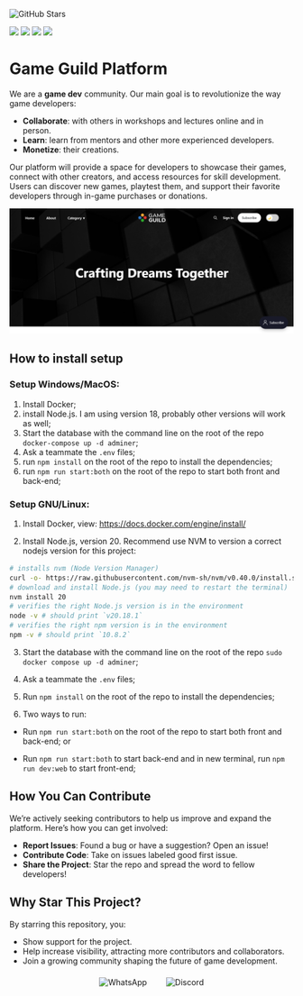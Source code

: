![GitHub Stars](https://img.shields.io/github/stars/username/repo?style=social)
<div style="display: inline_block">
  <!-- ![Build Status](https://img.shields.io/github/actions/workflow/status/username/repo/ci.yml?branch=main)
  ![Version](https://img.shields.io/github/package-json/v/username/repo)
  ![Repo Size](https://img.shields.io/github/repo-size/username/repo)
  ![GitHub Issues](https://img.shields.io/github/issues/username/repo)
  ![Last Commit](https://img.shields.io/github/last-commit/username/repo)
  ![Contributors](https://img.shields.io/github/contributors/username/repo)
  ![License](https://img.shields.io/github/license/username/repo)
  ![Languages](https://img.shields.io/github/languages/top/username/repo) -->
  <a href=""><img height= "35" src= "https://img.shields.io/badge/Next%20years-green?style=plastic&logo=next"></a>
  <a href="https://nextjs.org/docs"><img height= "35" src= "https://img.shields.io/badge/Next%20years-green?style=plastic&logo=next"></a>
  <a href="https://docs.nestjs.com/"><img height= "35" src= "https://img.shields.io/badge/Nest%20years-green?style=plastic&logo=nestjs"></a>
  <a href="https://www.postgresql.org/"><img height= "35" src= "https://img.shields.io/badge/PostgreSQL%20years-green?style=plastic&logo=postgresql"></a>
</div>

# Game Guild Platform

We are a **game dev** community.
Our main goal is to revolutionize the way game developers:
- **Collaborate**: with others in workshops and lectures online and in person.
- **Learn**: learn from mentors and other more experienced developers.
- **Monetize**: their creations.

Our platform will provide a space for developers to showcase their games, connect with other creators, and access resources for skill development. Users can discover new games, playtest them, and support their favorite developers through in-game purchases or donations.

![screenshot](documentation/Page1.png)

## How to install setup

### Setup Windows/MacOS:

1. Install Docker;
2. install Node.js. I am using version 18, probably other versions will work as well;
3. Start the database with the command line on the root of the repo `docker-compose up -d adminer`;
4. Ask a teammate the `.env` files;
5. run `npm install` on the root of the repo to install the dependencies;
6. run `npm run start:both` on the root of the repo to start both front and back-end;

### Setup GNU/Linux:

1. Install Docker, view: https://docs.docker.com/engine/install/

2. Install Node.js, version 20. Recommend use NVM to version a correct nodejs version for this project:

```bash
# installs nvm (Node Version Manager)
curl -o- https://raw.githubusercontent.com/nvm-sh/nvm/v0.40.0/install.sh | bash
# download and install Node.js (you may need to restart the terminal)
nvm install 20
# verifies the right Node.js version is in the environment
node -v # should print `v20.18.1`
# verifies the right npm version is in the environment
npm -v # should print `10.8.2`
```

3. Start the database with the command line on the root of the repo `sudo docker compose up -d adminer`;
4. Ask a teammate the `.env` files;
5. Run `npm install` on the root of the repo to install the dependencies;

6. Two ways to run:

- Run `npm run start:both` on the root of the repo to start both front and back-end; or

- Run `npm run start:both` to start back-end and in new terminal, run `npm run dev:web` to start front-end;

## How You Can Contribute
We’re actively seeking contributors to help us improve and expand the platform. Here’s how you can get involved:
- **Report Issues**: Found a bug or have a suggestion? Open an issue!
- **Contribute Code**: Take on issues labeled good first issue.
- **Share the Project**: Star the repo and spread the word to fellow developers!

## Why Star This Project?
By starring this repository, you:
- Show support for the project.
- Help increase visibility, attracting more contributors and collaborators.
- Join a growing community shaping the future of game development.

<div style="text-align: center; margin-top: 20px;">
  <!-- <a href="" target="_blank" style="text-decoration: none; margin: 0 15px;">
    <img src="https://img.icons8.com/color/48/000000/youtube-play.png" alt="YouTube" style="vertical-align: middle;"/>
  </a> -->
  <a href="https://chat.whatsapp.com/CAboWKtosP673f9EkzxKNb" target="_blank" style="text-decoration: none; margin: 0 15px;">
    <img src="https://img.icons8.com/color/48/000000/whatsapp.png" alt="WhatsApp" style="vertical-align: middle;"/>
  </a>
  <a href="https://discord.com/invite/9CdJeQ2XKB?ref=gameguild.gg" target="_blank" style="text-decoration: none; margin: 0 15px;">
    <img src="https://img.icons8.com/color/48/000000/discord-logo.png" alt="Discord" style="vertical-align: middle;"/>
  </a>
</div>
